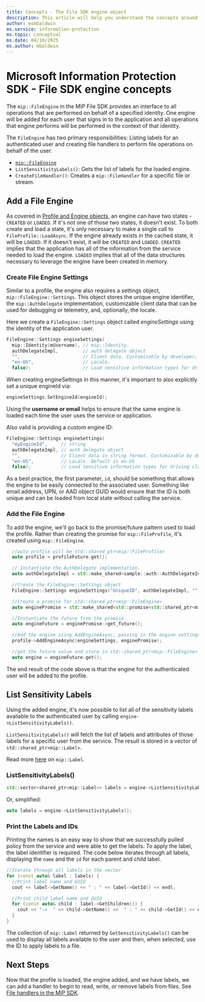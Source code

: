 ```yaml
---
title: Concepts - The File SDK engine object
description: This article will help you understand the concepts around the File engine object, which is created during application initialization.
author: msmbaldwin
ms.service: information-protection
ms.topic: conceptual
ms.date: 04/10/2025
ms.author: mbaldwin
---
```


# Microsoft Information Protection SDK - File SDK engine concepts

The `mip::FileEngine` in the MIP File SDK provides an interface to all operations that are performed on behalf of a specified identity. One engine will be added for each user that signs in to the application and all operations that engine performs will be performed in the context of that identity.

The `FileEngine` has two primary responsibilities: Listing labels for an authenticated user and creating file handlers to perform file operations on behalf of the user. 

- [`mip::FileEngine`](https://microsoftdocs.github.io/mip-sdk-docs/cpp/classFileEngine.html)
- `ListSensitivityLabels()`: Gets the list of labels for the loaded engine.
- `CreateFileHandler()`: Creates a `mip::FileHandler` for a specific file or stream.

## Add a File Engine

As covered in [Profile and Engine objects](concept-profile-engine-cpp.md), an engine can have two states - `CREATED` or `LOADED`. If it's not one of those two states, it doesn't exist. To both create and load a state, it's only necessary to make a single call to `FileProfile::LoadAsync`. If the engine already exists in the cached state, it will be `LOADED`. If it doesn't exist, it will be `CREATED` and `LOADED`. `CREATED` implies that the application has all of the information from the service needed to load the engine. `LOADED` implies that all of the data structures necessary to leverage the engine have been created in memory.

### Create File Engine Settings

Similar to a profile, the engine also requires a settings object, `mip::FileEngine::Settings`. This object stores the unique engine identifier, the `mip::AuthDelegate` implementation, customizable client data that can be used for debugging or telemetry, and, optionally, the locale.

Here we create a `FileEngine::Settings` object called *engineSettings* using the identity of the application user.

```cpp
FileEngine::Settings engineSettings(
  mip::Identity(mUsername), // mip::Identity.
  authDelegateImpl,         // auth delegate object
  "",                       // Client data. Customizable by developer, stored with engine.
  "en-US",                  // Locale.
  false);                   // Load sensitive information types for driving classification.
```

When creating engineSettings in this manner, it's important to also explicitly set a unique engineId via:

```cpp
engineSettings.SetEngineId(engineId);
```

Using the **username or email** helps to ensure that the same engine is loaded each time the user uses the service or application. 

Also valid is providing a custom engine ID:

```cpp
FileEngine::Settings engineSettings(
  "myEngineId",     // string
  authDelegateImpl, // auth delegate object
  "",               // Client data in string format. Customizable by developer, stored with engine.
  "en-US",          // Locale. Default is en-US
  false);           // Load sensitive information types for driving classification. Default is false.
```

As a best practice, the first parameter, `id`, should be something that allows the engine to be easily connected to the associated user. Something like email address, UPN, or AAD object GUID would ensure that the ID is both unique and can be loaded from local state without calling the service.

### Add the File Engine

To add the engine, we'll go back to the promise/future pattern used to load the profile. Rather than creating the promise for `mip::FileProfile`, it's created using `mip::FileEngine`.

```cpp
  //auto profile will be std::shared_ptr<mip::FileProfile>
  auto profile = profileFuture.get();

  // Instantiate the AuthDelegate implementation.
  auto authDelegateImpl = std::make_shared<sample::auth::AuthDelegateImpl>(appInfo, userName, password);

  //Create the FileEngine::Settings object
  FileEngine::Settings engineSettings("UniqueID", authDelegateImpl, "");

  //Create a promise for std::shared_ptr<mip::FileEngine>
  auto enginePromise = std::make_shared<std::promise<std::shared_ptr<mip::FileEngine>>>();

  //Instantiate the future from the promise
  auto engineFuture = enginePromise->get_future();

  //Add the engine using AddEngineAsync, passing in the engine settings and the promise
  profile->AddEngineAsync(engineSettings, enginePromise);

  //get the future value and store in std::shared_ptr<mip::FileEngine>
  auto engine = engineFuture.get();
```

The end result of the code above is that the engine for the authenticated user will be added to the profile.

## List Sensitivity Labels

Using the added engine, it's now possible to list all of the sensitivity labels available to the authenticated user by calling `engine->ListSensitivityLabels()`.

`ListSensitivityLabels()` will fetch the list of labels and attributes of those labels for a specific user from the service. The result is stored in a vector of `std::shared_ptr<mip::Label>`.

Read more [here](https://microsoftdocs.github.io/mip-sdk-docs/cpp/classLabel.html) on `mip::Label`.

### ListSensitivityLabels()

```cpp
std::vector<shared_ptr<mip::Label>> labels = engine->ListSensitivityLabels();
```

Or, simplified:

```cpp
auto labels = engine->ListSensitivityLabels();
```

### Print the Labels and IDs

Printing the names is an easy way to show that we successfully pulled policy from the service and were able to get the labels. To apply the label, the label identifier is required. The code below iterates through all labels, displaying the `name` and the `id` for each parent and child label.

```cpp
//Iterate through all labels in the vector
for (const auto& label : labels) {
  //Print label name and GUID
  cout << label->GetName() << " : " << label->GetId() << endl;

  //Print child label name and GUID
  for (const auto& child : label->GetChildren()) {
    cout << "->  " << child->GetName() <<  " : " << child->GetId() << endl;
  }
}
```

The collection of `mip::Label` returned by `GetSensitivityLabels()` can be used to display all labels available to the user and then, when selected, use the ID to apply labels to a file.

## Next Steps

Now that the profile is loaded, the engine added, and we have labels, we can add a handler to begin to read, write, or remove labels from files. See [File handlers in the MIP SDK](concept-handler-file-cpp.md).
